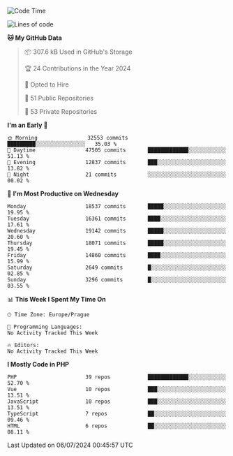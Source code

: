<!--START_SECTION:waka-->
![Code Time](http://img.shields.io/badge/Code%20Time-1%2C583%20hrs%2058%20mins-blue)

![Lines of code](https://img.shields.io/badge/From%20Hello%20World%20I%27ve%20Written-29.3%20million%20lines%20of%20code-blue)

**🐱 My GitHub Data** 

> 📦 307.6 kB Used in GitHub's Storage 
 > 
> 🏆 24 Contributions in the Year 2024
 > 
> 💼 Opted to Hire
 > 
> 📜 51 Public Repositories 
 > 
> 🔑 53 Private Repositories 
 > 
**I'm an Early 🐤** 

```text
🌞 Morning                32553 commits       █████████░░░░░░░░░░░░░░░░   35.03 % 
🌆 Daytime                47505 commits       █████████████░░░░░░░░░░░░   51.13 % 
🌃 Evening                12837 commits       ███░░░░░░░░░░░░░░░░░░░░░░   13.82 % 
🌙 Night                  21 commits          ░░░░░░░░░░░░░░░░░░░░░░░░░   00.02 % 
```
📅 **I'm Most Productive on Wednesday** 

```text
Monday                   18537 commits       █████░░░░░░░░░░░░░░░░░░░░   19.95 % 
Tuesday                  16361 commits       ████░░░░░░░░░░░░░░░░░░░░░   17.61 % 
Wednesday                19142 commits       █████░░░░░░░░░░░░░░░░░░░░   20.60 % 
Thursday                 18071 commits       █████░░░░░░░░░░░░░░░░░░░░   19.45 % 
Friday                   14860 commits       ████░░░░░░░░░░░░░░░░░░░░░   15.99 % 
Saturday                 2649 commits        █░░░░░░░░░░░░░░░░░░░░░░░░   02.85 % 
Sunday                   3296 commits        █░░░░░░░░░░░░░░░░░░░░░░░░   03.55 % 
```


📊 **This Week I Spent My Time On** 

```text
🕑︎ Time Zone: Europe/Prague

💬 Programming Languages: 
No Activity Tracked This Week

🔥 Editors: 
No Activity Tracked This Week
```

**I Mostly Code in PHP** 

```text
PHP                      39 repos            █████████████░░░░░░░░░░░░   52.70 % 
Vue                      10 repos            ███░░░░░░░░░░░░░░░░░░░░░░   13.51 % 
JavaScript               10 repos            ███░░░░░░░░░░░░░░░░░░░░░░   13.51 % 
TypeScript               7 repos             ██░░░░░░░░░░░░░░░░░░░░░░░   09.46 % 
HTML                     6 repos             ██░░░░░░░░░░░░░░░░░░░░░░░   08.11 % 
```




 Last Updated on 06/07/2024 00:45:57 UTC
<!--END_SECTION:waka-->
<!--
**AlexKratky/AlexKratky** is a ✨ _special_ ✨ repository because its `README.md` (this file) appears on your GitHub profile.

Here are some ideas to get you started:

- 🔭 I’m currently working on ...
- 🌱 I’m currently learning ...
- 👯 I’m looking to collaborate on ...
- 🤔 I’m looking for help with ...
- 💬 Ask me about ...
- 📫 How to reach me: ...
- 😄 Pronouns: ...
- ⚡ Fun fact: ...
-->
